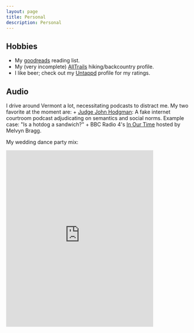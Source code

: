 ```yaml
---
layout: page
title: Personal
description: Personal
---
```


## **Hobbies**

* My [goodreads](https://www.goodreads.com/review/list/22753418-albert?shelf=read&utm_medium=api) reading list.
* My (very incomplete) [AllTrails](http://www.alltrails.com/members/albert-kim/home) hiking/backcountry profile.
* I like beer; check out my
[Untappd](https://untappd.com/user/rudeboybert) profile for my ratings.



## **Audio**

I drive around Vermont a lot, necessitating podcasts to distract me. My two
favorite at the moment are:
    + [Judge John Hodgman](http://www.maximumfun.org/shows/judge-john-hodgman): A fake internet courtroom podcast adjudicating on semantics and social norms. Example case: "Is a hotdog a sandwich?"
    + BBC Radio 4's [In Our Time](http://www.bbc.co.uk/programmes/b006qykl/episodes/downloads) hosted by Melvyn Bragg.

My wedding dance party mix:

<iframe src="https://open.spotify.com/embed/user/125983974/playlist/1v8vBtH1x0qymivHipYtc9" width="400" height="480" frameborder="0" allowtransparency="true"></iframe>



